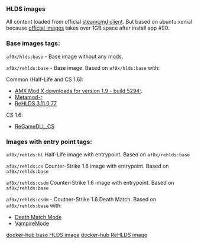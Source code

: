 ### HLDS images

All content loaded from official [steamcmd client](https://developer.valvesoftware.com/wiki/SteamCMD).
But based on ubuntu:xenial because [official images](https://hub.docker.com/r/cm2network/steamcmd/) takes over 1GB space
after install app #90.

### Base images tags:

```af0x/hlds:base``` - Base image without any mods.

```af0x/rehlds:base```  - Base image. Based on ```af0x/hlds:base``` with:

Common (Half-Life and CS 1.6):
* [AMX Mod X downloads for version 1.9 - build 5294:](https://www.amxmodx.org/downloads-new.php).
* [Metamod-r](https://dev-cs.ru/resources/208/)
* [ReHLDS 3.11.0.77](https://github.com/dreamstalker/rehlds/releases)

CS 1.6:
* [ReGameDLL_CS](https://dev-cs.ru/resources/67/)

### Images with entry point tags:
```af0x/rehlds:hl``` Half-Life image with entrypoint.  Based on ```af0x/rehlds:base```

```af0x/rehlds:cs``` Counter-Strike 1.6 image with entrypoint.  Based on ```af0x/rehlds:base```

```af0x/rehlds:csdm``` Counter-Strike 1.6  image with entrypoint.  Based on ```af0x/rehlds:base```

```af0x/rehlds:csdm``` - Coutner-Strike 1.6 Death Match. Based on ```af0x/rehlds:base``` with:
* [Death Match Mode](https://bitbucket.org/Adidasman/recsdm/src/master/)
* [VampireMode]()



[docker-hub base HLDS image](https://hub.docker.com/r/af0x/hlds)
[docker-hub ReHLDS image](https://hub.docker.com/r/af0x/rehlds)
